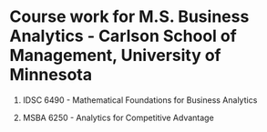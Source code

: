 # Course work for M.S. Business Analytics - Carlson School of Management, University of Minnesota

1.  IDSC 6490 - Mathematical Foundations for Business Analytics

2.  MSBA 6250 - Analytics for Competitive Advantage
